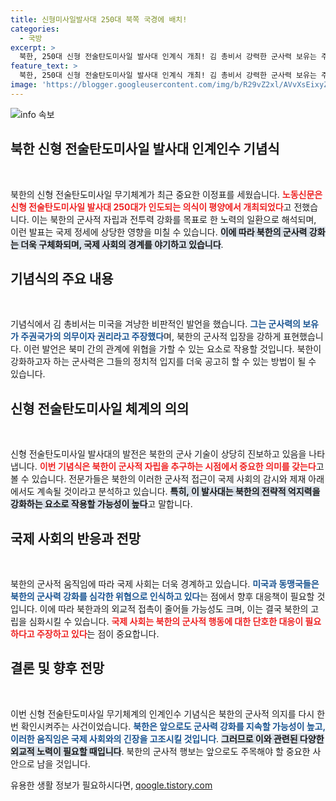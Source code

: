 ```yaml
---
title: 신형미사일발사대 250대 북쪽 국경에 배치!
categories:
  - 국방
excerpt: >
  북한, 250대 신형 전술탄도미사일 발사대 인계식 개최! 김 총비서 강력한 군사력 보유는 주권국가의 의무라며 대미 경고를 발신했다. 긴장 고조 속 북한의 새로운 군사 전략이 주목받고 있다!
feature_text: >
  북한, 250대 신형 전술탄도미사일 발사대 인계식 개최! 김 총비서 강력한 군사력 보유는 주권국가의 의무라며 대미 경고를 발신했다. 긴장 고조 속 북한의 새로운 군사 전략이 주목받고 있다!
image: 'https://blogger.googleusercontent.com/img/b/R29vZ2xl/AVvXsEixyZcFfHzMRdzZMjFBmAUKJYCLCGyLL1o632UiGVXcaFdKo_bkvkuCioo0uUKlGfBVcT3P84aROyZIXSBEx3Aw5nCQ3pTgDom1WDC4m8eifvWiAmWEEVb4x6G_l8C0QH225ldMjyaFvpxGEBGNO37VmDTDMHGhJPq73UglMfDca1-0aw/s1600/blogspot.png'
---
```


<p><img src="https://blogger.googleusercontent.com/img/b/R29vZ2xl/AVvXsEixyZcFfHzMRdzZMjFBmAUKJYCLCGyLL1o632UiGVXcaFdKo_bkvkuCioo0uUKlGfBVcT3P84aROyZIXSBEx3Aw5nCQ3pTgDom1WDC4m8eifvWiAmWEEVb4x6G_l8C0QH225ldMjyaFvpxGEBGNO37VmDTDMHGhJPq73UglMfDca1-0aw/s1600/blogspot.png" alt="info 속보" /></p>

<h2 data-ke-size="size26">북한 신형 전술탄도미사일 발사대 인계인수 기념식</h2>

<p data-ke-size="size16">&nbsp;</p>

<p>북한의 신형 전술탄도미사일 무기체계가 최근 중요한 이정표를 세웠습니다. <b><span style="color: #ee2323;">노동신문은 신형 전술탄도미사일 발사대 250대가 인도되는 의식이 평양에서 개최되었다</span></b>고 전했습니다. 이는 북한의 군사적 자립과 전투력 강화를 목표로 한 노력의 일환으로 해석되며, 이런 발표는 국제 정세에 상당한 영향을 미칠 수 있습니다. <b><span style="background-color: #21538527;">이에 따라 북한의 군사력 강화는 더욱 구체화되며, 국제 사회의 경계를 야기하고 있습니다</span></b>. </p>

<h2 data-ke-size="size26">기념식의 주요 내용</h2>

<p data-ke-size="size16">&nbsp;</p>

<p>기념식에서 김 총비서는 미국을 겨냥한 비판적인 발언을 했습니다. <b><span style="color: #1a5490;">그는 군사력의 보유가 주권국가의 의무이자 권리라고 주장했다</span></b>며, 북한의 군사적 입장을 강하게 표현했습니다. 이런 발언은 북미 간의 관계에 위협을 가할 수 있는 요소로 작용할 것입니다. 북한이 강화하고자 하는 군사력은 그들의 정치적 입지를 더욱 공고히 할 수 있는 방법이 될 수 있습니다. </p>

<h2 data-ke-size="size26">신형 전술탄도미사일 체계의 의의</h2>

<p data-ke-size="size16">&nbsp;</p>

<p>신형 전술탄도미사일 발사대의 발전은 북한의 군사 기술이 상당히 진보하고 있음을 나타냅니다. <b><span style="color: #ee2323;">이번 기념식은 북한이 군사적 자립을 추구하는 시점에서 중요한 의미를 갖는다</span></b>고 볼 수 있습니다. 전문가들은 북한의 이러한 군사적 접근이 국제 사회의 감시와 제재 아래에서도 계속될 것이라고 분석하고 있습니다. <b><span style="background-color: #21538527;">특히, 이 발사대는 북한의 전략적 억지력을 강화하는 요소로 작용할 가능성이 높다</span></b>고 말합니다.</p>

<h2 data-ke-size="size26">국제 사회의 반응과 전망</h2>

<p data-ke-size="size16">&nbsp;</p>

<p>북한의 군사적 움직임에 따라 국제 사회는 더욱 경계하고 있습니다. <b><span style="color: #1a5490;">미국과 동맹국들은 북한의 군사력 강화를 심각한 위협으로 인식하고 있다</span></b>는 점에서 향후 대응책이 필요할 것입니다. 이에 따라 북한과의 외교적 접촉이 줄어들 가능성도 크며, 이는 결국 북한의 고립을 심화시킬 수 있습니다. <b><span style="color: #ee2323;">국제 사회는 북한의 군사적 행동에 대한 단호한 대응이 필요하다고 주장하고 있다</span></b>는 점이 중요합니다.</p>

<h2 data-ke-size="size26">결론 및 향후 전망</h2>

<p data-ke-size="size16">&nbsp;</p>

<p>이번 신형 전술탄도미사일 무기체계의 인계인수 기념식은 북한의 군사적 의지를 다시 한번 확인시켜주는 사건이었습니다. <b><span style="color: #1a5490;">북한은 앞으로도 군사력 강화를 지속할 가능성이 높고, 이러한 움직임은 국제 사회와의 긴장을 고조시킬 것입니다</span></b>. <b><span style="background-color: #21538527;">그러므로 이와 관련된 다양한 외교적 노력이 필요할 때입니다</span></b>. 북한의 군사적 행보는 앞으로도 주목해야 할 중요한 사안으로 남을 것입니다. </p>
유용한 생활 정보가 필요하시다면, <a href="https://qoogle.tistory.com" rel="dofollow">qoogle.tistory.com</a>


